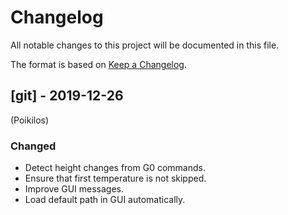 # Changelog
All notable changes to this project will be documented in this file.

The format is based on [Keep a Changelog](https://keepachangelog.com/en/1.0.0/).


## [git] - 2019-12-26
(Poikilos)
### Changed
- Detect height changes from G0 commands.
- Ensure that first temperature is not skipped.
- Improve GUI messages.
- Load default path in GUI automatically.
